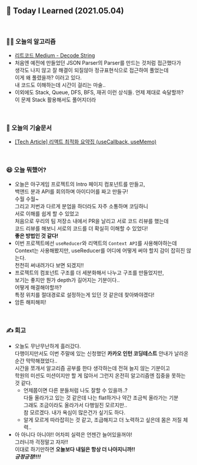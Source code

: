 ## 🚀 Today I Learned (2021.05.04)

<br/>

### **👨‍💻 오늘의 알고리즘**

-   [리트코드 Medium - Decode String](https://leetcode.com/problems/decode-string/)
-   처음엔 예전에 만들었던 JSON Parser의 Parser를 만드는 것처럼 접근했다가  
    생각도 나지 않고 잘 해결이 되질않아 정규표현식으로 접근하여 풀었는데  
    이게 왜 풀렸을까? 이러고 있다.  
    내 코드도 이해하는데 시간이 걸리는 마술..
-   이외에도 Stack, Queue, DFS, BFS, 재귀 이런 상식들. 언제 제대로 숙달할까?  
    이 문제 Stack 활용해서도 풀어지더라

<br/>

### **📑 오늘의 기술문서**

-   [[Tech Article] 리액트 최적화 요약집 (useCallback, useMemo)](https://codi-rano.tistory.com/52)

<br/>

### **😆 오늘 뭐했어?**

-   오늘은 야구게임 프로젝트의 Intro 페이지 컴포넌트를 만들고,  
    백앤드 분과 API를 회의하며 아이디어를 짜고 만들구!  
    수월 수월~  
    그리고 저번과 다르게 분업을 하더라도 자주 소통하며 코딩하니  
    서로 이해를 쉽게 할 수 있었고  
    처음으로 우리의 팀 저장소 내에서 PR을 날리고 서로 코드 리뷰를 했는데  
    코드 리뷰를 해보니 서로의 코드를 더 확실히 이해할 수 있었다!  
    **좋은 방법인 것 같다!**
-   이번 프로젝트에선 `useReducer`와 리액트의 `Context API`를 사용해야하는데  
    Context는 사용해봤지만, useReducer를 어디에 어떻게 써야 할지 감이 잡히진 않는다.  
    천천히 써내려가다 보면 되겠지!!
-   프로젝트의 컴포넌트 구조를 더 세분화해서 나누고 구조를 만들었지만,  
    보기는 좋지만 뭔가 depth가 길어지는 기분이다..  
    어떻게 해결해야할까?  
    특정 위치를 절대경로로 설정하는게 있던 것 같은데 찾아봐야겠다!
-   암튼 해피해피!

<br/>

### **✍️ 회고**

-   오늘도 무난무난하게 흘러갔다.  
    다행이지만서도 이번 주말에 있는 신청했던
    **카카오 인턴 코딩테스트** 안내가 날라온 순간 막막해졌었다..  
    시간을 쪼개서 알고리즘 공부를 한다 생각하는데 전혀 늘지 않는 기분이고  
    학원의 미션도 미션이지만 할 게 많아서 그런지 온전히 알고리즘엔 집중을 못하는 것 같다.
    -   언제쯤이면 다른 분들처럼 나도 잘할 수 있을까..?  
         다들 올라가고 있는 것 같은데 나는 flat하거나 약간 조금씩 올라가는 기분  
         그래도 조금이라도 올라가서 다행일진 모르지만..  
         참 모르겠다. 내가 욕심이 많은건가 싶기도 하다.
    -   알게 모르게 따라잡히는 것 같고, 조급해지고 더 노력하고 싶은데 몸은 저질 체력..
-   아 아니다 아니야!! 어차피 실력은 언젠간 늘어있을꺼야!  
    그러니까 걱정말고 자자!!  
    이대로 하기만하면 **오늘보다 내일은 항상 더 나아지니까!!**  
    **_긍정긍정!!!!_**
